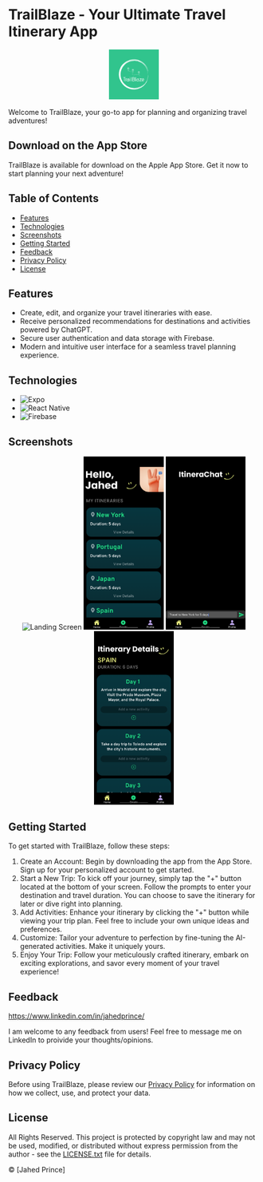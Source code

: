 # TrailBlaze - Your Ultimate Travel Itinerary App

<div align="center">
    <img src="./assets/trailblaze-logo.png" alt="App Icon" width="100" height="100">
</div>

Welcome to TrailBlaze, your go-to app for planning and organizing travel adventures!

## Download on the App Store

TrailBlaze is available for download on the Apple App Store. Get it now to start planning your next adventure!

## Table of Contents

- [Features](#features)
- [Technologies](#technologies)
- [Screenshots](#screenshots)
- [Getting Started](#getting-started)
- [Feedback](#feedback)
- [Privacy Policy](#privacy-policy)
- [License](#license)

## Features

- Create, edit, and organize your travel itineraries with ease.
- Receive personalized recommendations for destinations and activities powered by ChatGPT.
- Secure user authentication and data storage with Firebase.
- Modern and intuitive user interface for a seamless travel planning experience.

## Technologies

- ![Expo](https://img.shields.io/badge/Expo-4.12.10-blue)
- ![React Native](https://img.shields.io/badge/React%20Native-0.65.2-blue)
- ![Firebase](https://img.shields.io/badge/Firebase-9.0.0-blue)

## Screenshots

<div align="center">
  <img src="./assets/screenshots/landing.png" alt="Landing Screen" width="160.5" height="347.25">
  <img src="./assets/screenshots/home.png" alt="Home Screen" width="160.5" height="347.25">
  <img src="./assets/screenshots/chat.png" alt="Chat Screen" width="160.5" height="347.25">
  <img src="./assets/screenshots/details.png" alt="Itinerary Details" width="160.5" height="347.25">
</div>

## Getting Started

To get started with TrailBlaze, follow these steps:

1. Create an Account: Begin by downloading the app from the App Store. Sign up for your personalized account to get started.
2. Start a New Trip: To kick off your journey, simply tap the "+" button located at the bottom of your screen. Follow the prompts to enter your destination and travel duration. You can choose to save the itinerary for later or dive right into planning.
3. Add Activities: Enhance your itinerary by clicking the "+" button while viewing your trip plan. Feel free to include your own unique ideas and preferences.
4. Customize: Tailor your adventure to perfection by fine-tuning the AI-generated activities. Make it uniquely yours.
5. Enjoy Your Trip: Follow your meticulously crafted itinerary, embark on exciting explorations, and savor every moment of your travel experience!

## Feedback

https://www.linkedin.com/in/jahedprince/

I am welcome to any feedback from users! Feel free to message me on LinkedIn to proivide your thoughts/opinions.

## Privacy Policy

Before using TrailBlaze, please review our [Privacy Policy](https://www.privacypolicies.com/live/d9816535-11d2-40fd-92bd-15c28a97d754) for information on how we collect, use, and protect your data.

## License

All Rights Reserved. This project is protected by copyright law and may not be used, modified, or distributed without express permission from the author - see the [LICENSE.txt](LICENSE.txt) file for details.

© [Jahed Prince]
